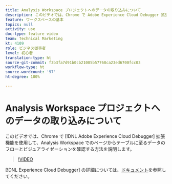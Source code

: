 ```yaml
---
title: Analysis Workspace プロジェクトへのデータの取り込みについて
description: このビデオでは、Chrome で Adobe Experience Cloud Debugger 拡張機能を使用して、Analysis Workspace でのページからテーブルに至るデータのフローとビジュアライゼーションを確認する方法を説明します。
feature: ワークスペースの基本
topics: null
activity: use
doc-type: feature video
team: Technical Marketing
kt: 4109
role: ビジネス従事者
level: 初心者
translation-type: ht
source-git-commit: f3b3fa7d91b0cb21005b57768ca23ed6700fcc03
workflow-type: ht
source-wordcount: '97'
ht-degree: 100%

---
```



# Analysis Workspace プロジェクトへのデータの取り込みについて

このビデオでは、Chrome で [!DNL Adobe Experience Cloud Debugger] 拡張機能を使用して、Analysis Workspace でのページからテーブルに至るデータのフローとビジュアライゼーションを確認する方法を説明します。

>[!VIDEO](https://video.tv.adobe.com/v/31072/?quality=12)

[!DNL Experience Cloud Debugger] の詳細については、[ドキュメント](https://experienceleague.adobe.com/docs/debugger/using/experience-cloud-debugger.html?lang=ja)を参照してください。
